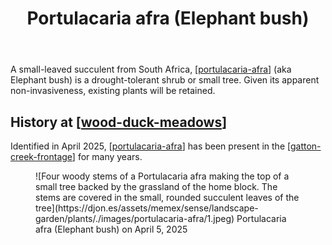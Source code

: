 ﻿---
photos:
  1:
    date: 2025-04-05 11:40:38
    description: None
    filename: 76137AEE-EB24-4B5B-914C-2E3613C61A99.heic
    latitude: -27.53890833333333
    longitude: 152.05529716666666
    memexFilename: images/portulacaria-afra/1.jpeg
    title: None
tags:
- plant
- wood-duck-meadows
- bush
title: Portulacaria afra (Elephant bush)
type: plant
---
A small-leaved succulent from South Africa, [[portulacaria-afra]] (aka Elephant bush) is a drought-tolerant shrub or small tree. Given its apparent non-invasiveness, existing plants will be retained.

## History at [[wood-duck-meadows]]

Identified in April 2025, [[portulacaria-afra]] has been present in the [[gatton-creek-frontage]] for many years. 

<figure markdown>
![Four woody stems of a Portulacaria afra making the top of a small tree backed by the grassland of the home block. The stems are covered in the small, rounded succulent leaves of the tree](https://djon.es/assets/memex/sense/landscape-garden/plants/./images/portulacaria-afra/1.jpeg)
<caption>Portulacaria afra (Elephant bush) on April 5, 2025</caption>
</figure>

[//begin]: # "Autogenerated link references for markdown compatibility"
[portulacaria-afra]: portulacaria-afra "Portulacaria afra (Elephant bush)"
[wood-duck-meadows]: ../wood-duck-meadows "Wood duck meadows"
[gatton-creek-frontage]: ../gatton-creek-frontage "Gatton creek frontage"
[//end]: # "Autogenerated link references"